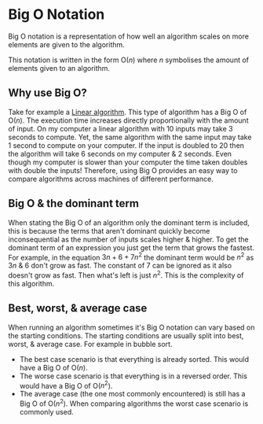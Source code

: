 # Big O Notation
Big O notation is a representation of how well an algorithm scales on more elements are given to the algorithm. 

This notation is written in the form O($n$) where $n$ symbolises the amount of elements given to an algorithm.

## Why use Big O?
Take for example a [Linear algorithm](Searching%20algorithms/Linear-Search.md). This type of algorithm has a Big O of O($n$). The execution time increases directly proportionally with the amount of input.
On my computer a linear algorithm with 10 inputs may take 3 seconds to compute. Yet, the same algorithm with the same input may take 1 second to compute on your computer. If the input is doubled to 20 then the algorithm will take 6 seconds on my computer & 2 seconds.
Even though my computer is slower than your computer the time taken doubles with double the inputs!
Therefore, using Big O provides an easy way to compare algorithms across machines of different performance. 

## Big O & the dominant term
When stating the Big O of an algorithm only the dominant term is included, this is because the terms that aren't dominant quickly become inconsequential as the number of inputs scales higher & higher.
To get the dominant term of an expression you just get the term that grows the fastest. For example, in the equation $3n+6+7n^2$ the dominant term would be $n^2$ as $3n$ & $6$ don't grow as fast. The constant of $7$ can be ignored as it also doesn't grow as fast. Then what's left is just $n^2$. This is the complexity of this algorithm.

## Best, worst, & average case
When running an algorithm sometimes it's Big O notation can vary based on the starting conditions. The starting conditions are usually split into best, worst, & average case.
For example in bubble sort. 
- The best case scenario is that everything is already sorted. This would have a Big O of O($n$).
-  The worse case scenario is that everything is in a reversed order. This would have a Big O of O($n^2$).
- The average case (the one most commonly encountered) is still has a Big O of O($n^2$).
When comparing algorithms the worst case scenario is commonly used.